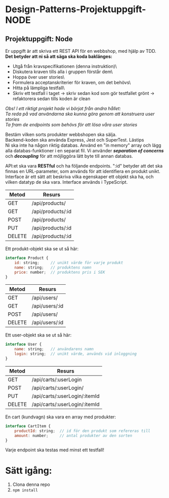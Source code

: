 # Design-Patterns-Projektuppgift-NODE

## Projektuppgift: Node
Er uppgift är att skriva ett REST API för en webbshop, med hjälp av TDD. **Det betyder att ni så att säga ska koda baklänges:**

* Utgå från kravspecifikationen (denna instruktion)\
* Diskutera kraven tills alla i gruppen förstår dem\
* Hoppa över user stories\
* Formulera acceptanskriterier för kraven, om det behövs\
* Hitta på lämpliga testfall\
* Skriv ett testfall i taget → skriv sedan kod som gör testfallet grönt → refaktorera sedan tills koden är clean

*Obs! I ett riktigt projekt hade vi börjat från andra hållet:\
Ta reda på vad användarna ska kunna göra genom att konstruera user stories\
Ta fram de endpoints som behövs för att lösa våra user stories*


Bestäm vilken sorts produkter webbshopen ska sälja.\
Backend-koden ska använda Express, Jest och SuperTest. Lästips \
Ni ska inte ha någon riktig databas. Använd en "in memory" array och lägg alla databas-funktioner i en separat fil. Vi använder ***separation of concerns*** och ***decoupling*** för att möjliggöra lätt byte till annan databas.

API:et ska vara **RESTful** och ha följande endpoints. ":id" betyder att det ska finnas en URL-parameter, som används för att identifiera en produkt unikt. Interface är ett sätt att beskriva vilka egenskaper ett objekt ska ha, och vilken datatyp de ska vara. Interface används i TypeScript.

| Metod | Resurs |
| ------ | ------ |
| GET | /api/products/ |
| GET | /api/products/:id |
| POST | /api/products/ |
| PUT | /api/products/:id |
| DELETE | /api/products/:id |


Ett produkt-objekt ska se ut så här:
```javascript
interface Product {
    id: string; 	// unikt värde för varje produkt
    name: string;   // produktens namn
    price: number;  // produktens pris i SEK
}
```

| Metod | Resurs |
| ------ | ------ |
| GET | /api/users/ |
| GET | /api/users/:id |
| POST | /api/users/ |
| DELETE | /api/users/:id |


Ett user-objekt ska se ut så här:
```javascript
interface User {
    name: string;   // användarens namn
    login: string;  // unikt värde, används vid inloggning
}
```

| Metod | Resurs |
| ------ | ------ |
| GET | /api/carts/:userLogin |
| POST | /api/carts/:userLogin/ |
| PUT | /api/carts/:userLogin/:itemId |
| DELETE | /api/carts/:userLogin/:itemId |


En cart (kundvagn) ska vara en array med produkter:
```javascript
interface CartItem {
    productId: string;  // id för den produkt som refereras till
    amount: number; 	// antal produkter av den sorten
}
```
Varje endpoint ska testas med minst ett testfall!



# Sätt igång:

1. Clona denna repo
2. `npm install`
